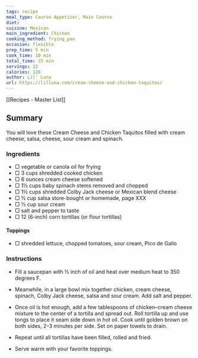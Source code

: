```yaml
---
tags: recipe
meal_type: Course Appetizer, Main Course
diet: 
cuisine: Mexican
main_ingredient: Chicken
cooking_method: frying_pan
occasion: flexible
prep_time: 5 min
cook_time: 10 min
total_time: 15 min
servings: 12
calories: 126
author: Lil' Luna
url: https://lilluna.com/cream-cheese-and-chicken-taquitos/ 
---
```


[[Recipes - Master List]]
## Summary
You will love these Cream Cheese and Chicken Taquitos filled with cream cheese, salsa, cheese, sour cream and spinach.

### Ingredients

-   ▢ vegetable or canola oil for frying
-   ▢ 3 cups shredded cooked chicken
-   ▢ 6 ounces cream cheese softened
-   ▢ 1½ cups baby spinach stems removed and chopped
-   ▢ 1½ cups shredded Colby Jack cheese or Mexican blend cheese
-   ▢ ½ cup salsa store-bought or homemade, page XXX
-   ▢ ⅓ cup sour cream
-   ▢ salt and pepper to taste
-   ▢ 12 (6-inch) corn tortillas (or flour tortillas)

#### Toppings

-   ▢ shredded lettuce, chopped tomatoes, sour cream, Pico de Gallo

### Instructions

-   Fill a saucepan with ½ inch of oil and heat over medium heat to 350 degrees F.
    
-   Meanwhile, in a large bowl mix together chicken, cream cheese, spinach, Colby Jack cheese, salsa and sour cream. Add salt and pepper.
    
-   Once oil is hot enough, add a few tablespoons of chicken–cream cheese mixture to the center of a tortilla and spread out. Roll tortilla up and use tongs to place it seam side down in hot oil. Cook until golden brown on both sides, 2–3 minutes per side. Set on paper towels to drain.
    
-   Repeat until all tortillas have been filled, rolled and fried.
    

-   Serve warm with your favorite toppings.

